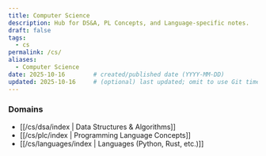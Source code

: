 ```yaml
---
title: Computer Science
description: Hub for DS&A, PL Concepts, and Language-specific notes.
draft: false
tags:
  - cs
permalink: /cs/
aliases:
  - Computer Science
date: 2025-10-16        # created/published date (YYYY-MM-DD)
updated: 2025-10-16     # (optional) last updated; omit to use Git timestamp
---
```



### Domains
- [[/cs/dsa/index | Data Structures & Algorithms]] 
- [[/cs/plc/index | Programming Language Concepts]] 
- [[/cs/languages/index | Languages (Python, Rust, etc.)]]
